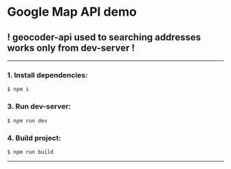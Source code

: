 # Google Map API demo

## ! geocoder-api used to searching addresses works only from dev-server !

---

### 1. Install dependencies:

```
$ npm i
```
### 3. Run dev-server:

```
$ npm run dev
```
### 4. Build project:

```
$ npm run build
```
---

